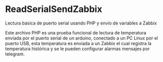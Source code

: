 # ReadSerialSendZabbix
Lectura básica de puerto serial usando PHP y envío de variables a Zabbix

Este archivo PHP es una prueba funcional de lectura de temperatura enviada por el puerto serial de un arduino, conectado a un PC Linux por el puerto USB, esta temperatura es enviada a un Zabbix el cual registra la temperatura histórica  y se le pueden configurar alarmas mensajes por telegram.
